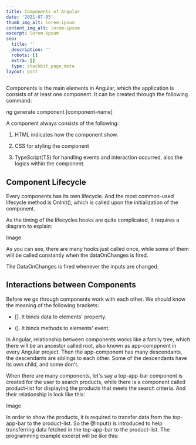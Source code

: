 ```yaml
---
title: Components of Angular
date: '2021-07-05'
thumb_img_alt: lorem-ipsum
content_img_alt: lorem-ipsum
excerpt: lorem-ipsum
seo:
  title: ''
  description: ''
  robots: []
  extra: []
  type: stackbit_page_meta
layout: post
---
```

Components is the main elements in Angular, which the application is consists of at least one component. It can be created through the following command:

ng generate component \[component-name]

A component always consists of the following:

1.  HTML indicates how the component show.

2.  CSS for styling the component

3.  TypeScript(TS) for handling events and interaction occurred, also the logics within the component.

## Component Lifecycle

Every components has its own lifecycle. And the most common-used lifecycle method is OnInit(), which is called upon the initialization of the component.

As the timing of the lifecycles hooks are quite complicated, it requires a diagram to explain:

Image

As you can see, there are many hooks just called once, while some of them will be called constantly when the dataOnChanges is fired.

The DataOnChanges is fired whenever the inputs are changed.

## Interactions between Components

Before we go through components work with each other. We should know the meaning of the following brackets:

*   \[]. It binds data to elements' property.

*   (). It binds methods to elements' event.

In Angular, relationship between components works like a family tree, which there will be an ancestor called root, also known as app-comppnent in every Angular project. Then the app-component has many descendants, the descendants are siblings to each other. Some of the descendants have its own child, and some don't.

When there are many components, let's say a top-app-bar component is created for the user to search products, while there is a component called product-list for displaying the products that meets the search criteria. And their relationship is look like this:

Image

In order to show the products, it is required to transfer data from the top-app-bar to the product-list. So the @Input() is introduced to help transferring data fetched in the top-app-bar to the product-list. The programming example excerpt will be like this:
